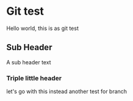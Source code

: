 # Git test

Hello world, this is as git test

## Sub Header

A sub header text

### Triple little header

let's go with this instead
another test for branch
